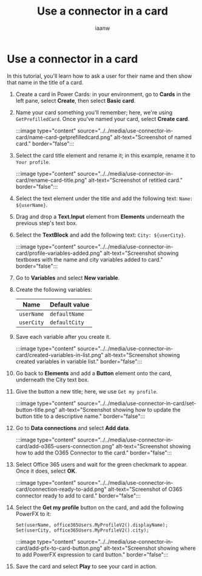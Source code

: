 ﻿---
title: "Use a connector in a card"
description: "Learn how to add one connector to your card, and walk through an example"
keywords: "Cards Designer, Power Apps, Cards, connectors"
ms.date: 09/20/2022
ms.topic: article
author: iaanw
ms.author: iawilt
manager: shellyha
ms.reviewer: 
ms.custom: 
ms.collection: 
---

# Use a connector in a card

In this tutorial, you'll learn how to ask a user for their name and then show that name in the title of a card.

1. Create a card in Power Cards: in your environment, go to **Cards** in the left pane, select **Create**, then select **Basic card**.

1. Name your card something you'll remember; here, we're using `GetPrefilledCard`. Once you've named your card, select **Create card**.

   :::image type="content" source="../../media/use-connector-in-card/name-card-getprefilledcard.png" alt-text="Screenshot of named card." border="false":::

1. Select the card title element and rename it; in this example, rename it to `Your profile`.

   :::image type="content" source="../../media/use-connector-in-card/rename-card-title.png" alt-text="Screenshot of retitled card." border="false":::

1. Select the text element under the title and add the following text: `Name: ${userName}`.

1. Drag and drop a **Text.Input** element from **Elements** underneath the previous step's text box.

1. Select the **TextBlock** and add the following text: `City: ${userCity}`.

   :::image type="content" source="../../media/use-connector-in-card/profile-variables-added.png" alt-text="Screenshot showing textboxes with the name and city variables added to card." border="false":::

1. Go to **Variables** and select **New variable**.

1. Create the following variables:

   | Name       | Default value |
   | ---------- | ------------- |
   | `userName` | `defaultName` |
   | `userCity` | `defaultCity` |

1. Save each variable after you create it.

   :::image type="content" source="../../media/use-connector-in-card/created-variables-in-list.png" alt-text="Screenshot showing created variables in variable list." border="false":::

1. Go back to **Elements** and add a **Button** element onto the card, underneath the City text box.

1. Give the button a new title; here, we use `Get my profile`.

   :::image type="content" source="../../media/use-connector-in-card/set-button-title.png" alt-text="Screenshot showing how to update the button title to a descriptive name." border="false":::

1. Go to **Data connections** and select **Add data**.

   :::image type="content" source="../../media/use-connector-in-card/add-o365-users-connection.png" alt-text="Screenshot showing how to add the O365 Connector to the card." border="false":::

1. Select Office 365 users and wait for the green checkmark to appear. Once it does, select **OK**.

   :::image type="content" source="../../media/use-connector-in-card/connection-ready-to-add.png" alt-text="Screenshot of O365 connector ready to add to card." border="false":::

1. Select the **Get my profile** button on the card, and add the following PowerFX to it:

   ```powerfx
   Set(userName, office365Users.MyProfileV2().displayName);  
   Set(userCity, office365Users.MyProfileV2().city);
   ```

   :::image type="content" source="../../media/use-connector-in-card/add-pfx-to-card-button.png" alt-text="Screenshot showing where to add PowerFX expression to card button." border="false":::

1. Save the card and select **Play** to see your card in action.
